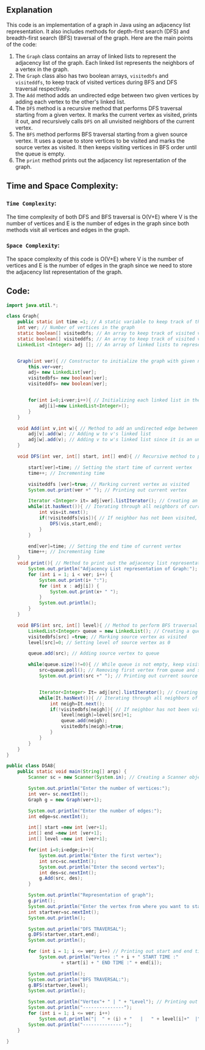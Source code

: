 ## Explanation
This code is an implementation of a graph in Java using an adjacency list representation. It also includes methods for depth-first search (DFS) and breadth-first search (BFS) traversal of the graph. Here are the main points of the code:
1. The `Graph` class contains an array of linked lists to represent the adjacency list of the graph. Each linked list represents the neighbors of a vertex in the graph.
2. The `Graph` class also has two boolean arrays, `visitedbfs` and `visiteddfs`, to keep track of visited vertices during BFS and DFS traversal respectively.
3. The `Add` method adds an undirected edge between two given vertices by adding each vertex to the other's linked list.
4. The `DFS` method is a recursive method that performs DFS traversal starting from a given vertex. It marks the current vertex as visited, prints it out, and recursively calls `DFS` on all unvisited neighbors of the current vertex.
5. The `BFS` method performs BFS traversal starting from a given source vertex. It uses a queue to store vertices to be visited and marks the source vertex as visited. It then keeps visiting vertices in BFS order until the queue is empty.
6. The `print` method prints out the adjacency list representation of the graph.

## Time and Space Complexity:
### `Time Complexity`:
The time complexity of both DFS and BFS traversal is O(V+E) where V is the number of vertices and E is the number of edges in the graph since both methods visit all vertices and edges in the graph.

### `Space Complexity`:
The space complexity of this code is O(V+E) where V is the number of vertices and E is the number of edges in the graph since we need to store the adjacency list representation of the graph.

## Code:
```java
import java.util.*;

class Graph{
    public static int time =1; // A static variable to keep track of the time during DFS traversal
    int ver; // Number of vertices in the graph
    static boolean[] visitedbfs; // An array to keep track of visited vertices during BFS traversal
    static boolean[] visiteddfs; // An array to keep track of visited vertices during DFS traversal
    LinkedList <Integer> adj []; // An array of linked lists to represent the adjacency list of the graph


    Graph(int ver){ // Constructor to initialize the graph with given number of vertices
        this.ver=ver;
        adj= new LinkedList[ver];
        visitedbfs= new boolean[ver];
        visiteddfs= new boolean[ver];


        for(int i=0;i<ver;i++){ // Initializing each linked list in the adjacency list
            adj[i]=new LinkedList<Integer>();
        }
    }

    void Add(int v,int w){ // Method to add an undirected edge between vertices v and w
        adj[v].add(w); // Adding w to v's linked list
        adj[w].add(v); // Adding v to w's linked list since it is an undirected edge
    }

    void DFS(int ver, int[] start, int[] end){ // Recursive method to perform DFS traversal starting from given vertex

        start[ver]=time; // Setting the start time of current vertex
        time++; // Incrementing time

        visiteddfs [ver]=true; // Marking current vertex as visited
        System.out.print(ver +" "); // Printing out current vertex

        Iterator <Integer> it= adj[ver].listIterator(); // Creating an iterator for current vertex's linked list
        while(it.hasNext()){ // Iterating through all neighbors of current vertex
            int vis=it.next();
            if(!visiteddfs[vis]){ // If neighbor has not been visited, recursively call DFS on it
                DFS(vis,start,end);
            }
        }

        end[ver]=time; // Setting the end time of current vertex
        time++; // Incrementing time
    }
    void print(){ // Method to print out the adjacency list representation of the graph
        System.out.println("Adjacency List representation of Graph:");
        for (int i = 1; i < ver; i++) {
            System.out.print(i+ ":");
            for (int x : adj[i]) {
                System.out.print(x+ " ");
            }
            System.out.println();
        }
    }

    void BFS(int src, int[] level){ // Method to perform BFS traversal starting from given source vertex
        LinkedList<Integer> queue = new LinkedList(); // Creating a queue to store vertices to be visited
        visitedbfs[src] =true; // Marking source vertex as visited
        level[src]=0; // Setting level of source vertex as 0

        queue.add(src); // Adding source vertex to queue

        while(queue.size()!=0){ // While queue is not empty, keep visiting vertices in BFS order
            src=queue.poll(); // Removing first vertex from queue and setting it as current source vertex
            System.out.print(src +" "); // Printing out current source vertex


            Iterator<Integer> It= adj[src].listIterator(); // Creating an iterator for current source vertex's linked list
            while(It.hasNext()){ // Iterating through all neighbors of current source vertex
                int neigh=It.next();
                if(!visitedbfs[neigh]){ // If neighbor has not been visited, set its level as one more than level of current source vertex, add it to queue and mark it as visited
                    level[neigh]=level[src]+1;
                    queue.add(neigh);
                    visitedbfs[neigh]=true;
                }
            }
        }
    }
}

public class DSA8{
    public static void main(String[] args) {
        Scanner sc = new Scanner(System.in); // Creating a Scanner object to read input from user

        System.out.println("Enter the number of vertices:"); 
        int ver= sc.nextInt(); 
        Graph g = new Graph(ver+1); 

        System.out.println("Enter the number of edges:"); 
        int edge=sc.nextInt();

        int[] start =new int [ver+1]; 
        int[] end =new int [ver+1]; 
        int[] level =new int [ver+1];

        for(int i=0;i<edge;i++){ 
            System.out.println("Enter the first vertex"); 
            int src=sc.nextInt(); 
            System.out.println("Enter the second vertex"); 
            int des=sc.nextInt(); 
            g.Add(src, des); 
        }

        System.out.println("Representation of graph"); 
        g.print(); 
        System.out.println("Enter the vertex from where you want to start traversal:");; 
        int startver=sc.nextInt(); 
        System.out.println();

        System.out.println("DFS TRAVERSAL"); 
        g.DFS(startver,start,end); 
        System.out.println();

        for (int i = 1; i <= ver; i++) // Printing out start and end times of all vertices after DFS traversal
            System.out.println("Vertex :" + i + " START TIME :"
                    + start[i] + " END TIME :" + end[i]);

        System.out.println();
        System.out.println("BFS TRAVERSAL:"); 
        g.BFS(startver,level); 
        System.out.println();

        System.out.println("Vertex"+ " | " + "Level"); // Printing out level of all vertices after BFS traversal
        System.out.println("---------------");
        for (int i = 1; i <= ver; i++)
            System.out.println("|  " + (i) + "   |   " + level[i]+"  |");
        System.out.println("---------------");
    }

}
```
